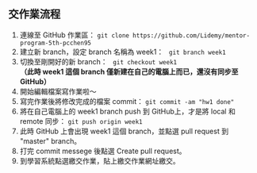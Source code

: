 ## 交作業流程

1. 連線至 GitHub 作業區： `git clone https://github.com/Lidemy/mentor-program-5th-pcchen95`
2.  建立新 branch，設定 branch 名稱為 week1： ` git branch week1`
3. 切換至剛開好的新 branch： ` git checkout week1`   
**（此時 week1 這個 branch 僅新建在自己的電腦上而已，還沒有同步至 GitHub）**
4.  開始編輯檔案寫作業啦～
5. 寫完作業後將修改完成的檔案 commit： `git commit -am "hw1 done"`
6. 將在自己電腦上的 week1 branch push 到 GitHub上，才是將 local 和 remote 同步： `git push origin week1`
7. 此時 GitHub 上會出現 week1  這個 branch，並點選 pull request 到 "master" branch。
8. 打完 commit messege 後點選 Create pull request。
9. 到學習系統點選繳交作業，貼上繳交作業網址繳交。